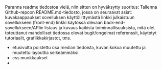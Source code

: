 Paranna readme tiedostoa vielä, niin sitten on hyväksytty suoritus:
Tallenna Github-repoon README.md-tiedosto, jossa on seuraavat asiat:
kuvakaappaukset sovelluksen käyttöliittymästä
linkki julkaistuun sovellukseen (front-end)
linkki käytössä olevaan back-end-sovellukseen/APIin
listaus ja kuvaus kaikista toiminnallisuuksista, mitä olet toteuttanut
mahdolliset tiedossa olevat bugit/ongelmat
referenssit, käytetyt tutoriaalit, grafiikkakirjastot, tms.

- etusivulta poistettu osa median tiedoista, kuvan kokoa muutettu ja muutettu layouttia selkeämmäksi
- css muokkaukset
-
